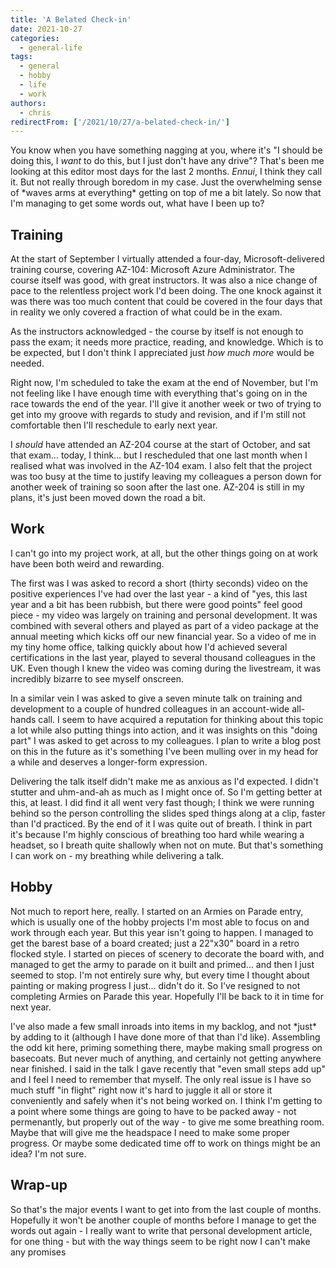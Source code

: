 ```yaml
---
title: 'A Belated Check-in'
date: 2021-10-27
categories:
  - general-life
tags:
  - general
  - hobby
  - life
  - work
authors:
  - chris
redirectFrom: ['/2021/10/27/a-belated-check-in/']
---
```


You know when you have something nagging at you, where it's "I should be doing this, I _want_ to do this, but I just don't have any drive"? That's been me looking at this editor most days for the last 2 months. _Ennui_, I think they call it. But not really through boredom in my case. Just the overwhelming sense of \*waves arms at everything\* getting on top of me a bit lately. So now that I'm managing to get some words out, what have I been up to?

## Training

At the start of September I virtually attended a four-day, Microsoft-delivered training course, covering AZ-104: Microsoft Azure Administrator. The course itself was good, with great instructors. It was also a nice change of pace to the relentless project work I'd been doing. The one knock against it was there was too much content that could be covered in the four days that in reality we only covered a fraction of what could be in the exam.

As the instructors acknowledged - the course by itself is not enough to pass the exam; it needs more practice, reading, and knowledge. Which is to be expected, but I don't think I appreciated just _how much more_ would be needed.

Right now, I'm scheduled to take the exam at the end of November, but I'm not feeling like I have enough time with everything that's going on in the race towards the end of the year. I'll give it another week or two of trying to get into my groove with regards to study and revision, and if I'm still not comfortable then I'll reschedule to early next year.

I _should_ have attended an AZ-204 course at the start of October, and sat that exam… today, I think… but I rescheduled that one last month when I realised what was involved in the AZ-104 exam. I also felt that the project was too busy at the time to justify leaving my colleagues a person down for another week of training so soon after the last one. AZ-204 is still in my plans, it's just been moved down the road a bit.

## Work

I can't go into my project work, at all, but the other things going on at work have been both weird and rewarding.

The first was I was asked to record a short (thirty seconds) video on the positive experiences I've had over the last year - a kind of "yes, this last year and a bit has been rubbish, but there were good points" feel good piece - my video was largely on training and personal development. It was combined with several others and played as part of a video package at the annual meeting which kicks off our new financial year. So a video of me in my tiny home office, talking quickly about how I'd achieved several certifications in the last year, played to several thousand colleagues in the UK. Even though I knew the video was coming during the livestream, it was incredibly bizarre to see myself onscreen.

In a similar vein I was asked to give a seven minute talk on training and development to a couple of hundred colleagues in an account-wide all-hands call. I seem to have acquired a reputation for thinking about this topic a lot while also putting things into action, and it was insights on this "doing part" I was asked to get across to my colleagues. I plan to write a blog post on this in the future as it's something I've been mulling over in my head for a while and deserves a longer-form expression.

Delivering the talk itself didn't make me as anxious as I'd expected. I didn't stutter and uhm-and-ah as much as I might once of. So I'm getting better at this, at least. I did find it all went very fast though; I think we were running behind so the person controlling the slides sped things along at a clip, faster than I'd practiced. By the end of it I was quite out of breath. I think in part it's because I'm highly conscious of breathing too hard while wearing a headset, so I breath quite shallowly when not on mute. But that's something I can work on - my breathing while delivering a talk.

## Hobby

Not much to report here, really. I started on an Armies on Parade entry, which is usually one of the hobby projects I'm most able to focus on and work through each year. But this year isn't going to happen. I managed to get the barest base of a board created; just a 22"x30" board in a retro flocked style. I started on pieces of scenery to decorate the board with, and managed to get the army to parade on it built and primed… and then I just seemed to stop. I'm not entirely sure why, but every time I thought about painting or making progress I just… didn't do it. So I've resigned to not completing Armies on Parade this year. Hopefully I'll be back to it in time for next year.

I've also made a few small inroads into items in my backlog, and not \*just\* by adding to it (although I have done more of that than I'd like). Assembling the odd kit here, priming something there, maybe making small progress on basecoats. But never much of anything, and certainly not getting anywhere near finished. I said in the talk I gave recently that "even small steps add up" and I feel I need to remember that myself. The only real issue is I have so much stuff "in flight" right now it's hard to juggle it all or store it conveniently and safely when it's not being worked on. I think I'm getting to a point where some things are going to have to be packed away - not permenantly, but properly out of the way - to give me some breathing room. Maybe that will give me the headspace I need to make some proper progress. Or maybe some dedicated time off to work on things might be an idea? I'm not sure.

## Wrap-up

So that's the major events I want to get into from the last couple of months. Hopefully it won't be another couple of months before I manage to get the words out again - I really want to write that personal development article, for one thing - but with the way things seem to be right now I can't make any promises

